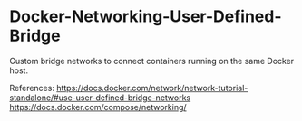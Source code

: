 # Docker-Networking-User-Defined-Bridge
Custom bridge networks to connect containers running on the same Docker host.

References:
https://docs.docker.com/network/network-tutorial-standalone/#use-user-defined-bridge-networks
https://docs.docker.com/compose/networking/
